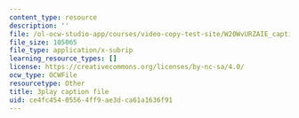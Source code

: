 ```yaml
---
content_type: resource
description: ''
file: /ol-ocw-studio-app/courses/video-copy-test-site/W20WvURZAIE_captions.vtt
file_size: 105065
file_type: application/x-subrip
learning_resource_types: []
license: https://creativecommons.org/licenses/by-nc-sa/4.0/
ocw_type: OCWFile
resourcetype: Other
title: 3play caption file
uid: ce4fc454-0556-4ff9-ae3d-ca61a1636f91
---
```

